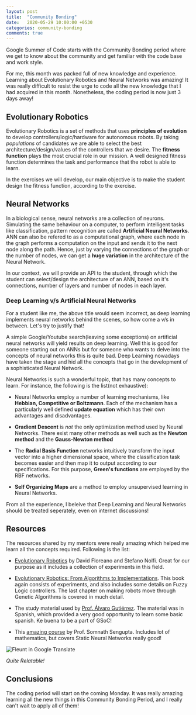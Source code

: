 ```yaml
---
layout: post
title:  "Community Bonding"
date:   2020-05-29 10:00:00 +0530
categories: community-bonding
comments: true
---
```

Google Summer of Code starts with the Community Bonding period where we get to know about the community and get familiar with the code base and work style.

For me, this month was packed full of new knowledge and experience. Learning about Evolutionary Robotics and Neural Networks was amazing! It was really difficult to resist the urge to code all the new knowledge that I had acquired in this month. Nonetheless, the coding period is now just 3 days away!

## Evolutionary Robotics
Evolutionary Robotics is a set of methods that uses **principles of evolution** to develop controllers/logic/hardware for autonomous robots. By taking *populations* of candidates we are able to select the best architecture/design/values of the controllers that we desire. The **fitness function** plays the most crucial role in our mission. A well designed fitness function determines the task and performance that the robot is able to learn.

In the exercises we will develop, our main objective is to make the student design the fitness function, according to the exercise.

## Neural Networks
In a biological sense, neural networks are a collection of neurons. Simulating the same behaviour on a computer, to perform intelligent tasks like classification, pattern recognition are called **Artificial Neural Networks**. ANN can also be refered to as a computational graph, where each node in the graph performs a computation on the input and sends it to the next node along the path. Hence, just by varying the connections of the graph or the number of nodes, we can get a **huge variation** in the architecture of the Neural Network.

In our context, we will provide an API to the student, through which the student can select/design the architecture of an ANN, based on it's connections, number of layers and number of nodes in each layer.

### Deep Learning v/s Artificial Neural Networks
For a student like me, the above title would seem incorrect, as deep learning implements neural networks behind the scenes, so how come a v/s in between. Let's try to justify that!

A simple Google/Youtube search(leaving some exceptions) on artificial neural networks will yield results on deep learning. Well this is good for someone starting out on ANNs but for someone who wants to delve into the concepts of neural networks this is quite bad. Deep Learning nowadays have taken the stage and hid all the concepts that go in the development of a sophisticated Neural Network.

Neural Networks is such a wonderful topic, that has many concepts to learn. For instance, the following is the list(not exhaustive):

- Neural Networks employ a number of learning mechanisms, like **Hebbian, Competitive or Boltzmann**. Each of the mechanism has a particularly well defined **update equation** which has their own advantages and disadvantages.

- **Gradient Descent** is *not* the only optimization method used by Neural Networks. There exist many other methods as well such as the **Newton method** and the **Gauss-Newton method**

- The **Radial Basis Function** networks intuitively transform the input vector into a higher dimensional space, where the classification task becomes easier and then map it to output according to our specifications. For this purpose, **Green's functions** are employed by the RBF networks.

- **Self Organizing Maps** are a method to employ unsupervised learning in Neural Networks.

From all the experience, I beleive that Deep Learning and Neural Networks should be treated seperately, even on internet discussions! 

## Resources
The resources shared by my mentors were really amazing which helped me learn all the concepts required. Following is the list:

- [Evolutionary Robotics](https://mitpress.mit.edu/books/evolutionary-robotics) by David Floreano and Stefano Nolfi. Great for our purpose as it includes a collection of experiments in this field.

- [Evolutionary Robotics: From Algorithms to Implementations](https://books.google.co.in/books/about/Evolutionary_Robotics.html?id=xyqpfWOjpdMC&source=kp_book_description&redir_esc=y). This book again consists of experiments, and also includes some details on Fuzzy Logic controllers. The last chapter on making robots move through Genetic Algorithms is covered in much detail.

- The study material used by [Prof. Álvaro Gutiérrez](http://www.robolabo.etsit.upm.es/aguti/). The material was in Spanish, which provided a very good opportunity to learn some basic spanish. Ke buena to be a part of GSoC!

- This [amazing course](https://nptel.ac.in/courses/117/105/117105084/) by Prof. Somnath Sengupta. Includes lot of mathematics, but covers Static Neural Networks really good!

![Fleunt in Google Translate](https://qph.fs.quoracdn.net/main-qimg-ff3081cff8e19090fa6e6d83cd330855)

*Quite Relatable!*

## Conclusions
The coding period will start on the coming Monday. It was really amazing learning all the new things in this Community Bonding Period, and I really can't wait to apply all of them!

